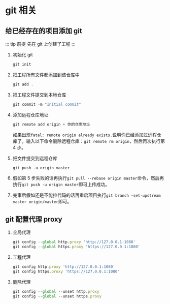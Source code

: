 # git 相关

## 给已经存在的项目添加 git

::: tip 前提
先在 git 上创建了工程
:::

1. 初始化 git

   ```js
   git init
   ```

2. 把工程所有文件都添加到该仓库中

   ```js
   git add .
   ```

3. 把工程文件提交到本地仓库

   ```js
   git commit -m "Initial commit"
   ```

4. 添加远程仓库地址

   ```js
   git remote add origin + 你的仓库地址
   ```

   如果出现`fatal: remote origin already exists.`说明你已经添加过远程仓库了，输入以下命令删除远程仓库：`git remote rm origin`，然后再次执行第 4 步。

5. 把文件提交到远程仓库
   ```js
   git push -u origin master
   ```
6. 假如第 5 步失败的话再执行`git pull --rebase origin master`命令，然后再执行`git push -u origin master`即可上传成功。

7. 完事后假如还是不能拉代码的话再重启项目执行`git branch –set-upstream master origin/master`即可。

## git 配置代理 proxy

1. 全局代理
   ```js
   git config --global http.proxy 'http://127.0.0.1:1080'
   git config --global https.proxy 'https://127.0.0.1:1080'
   ```
2. 工程代理
   ```js
   git config http.proxy 'http://127.0.0.1:1080'
   git config https.proxy 'https://127.0.0.1:1080'
   ```
3. 删除代理
   ```js
   git config --global --unset http.proxy
   git config --global --unset https.proxy
   ```
